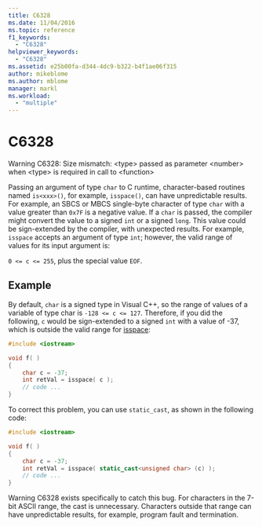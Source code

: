 ```yaml
---
title: C6328
ms.date: 11/04/2016
ms.topic: reference
f1_keywords:
  - "C6328"
helpviewer_keywords:
  - "C6328"
ms.assetid: e25b00fa-d344-4dc9-b322-b4f1ae06f315
author: mikeblome
ms.author: mblome
manager: markl
ms.workload:
  - "multiple"
---
```

# C6328

Warning C6328: Size mismatch: \<type> passed as parameter \<number> when \<type> is required in call to \<function>

Passing an argument of type `char` to C runtime, character-based routines named `is<xxx>()`, for example, `isspace()`, can have unpredictable results. For example, an SBCS or MBCS single-byte character of type `char` with a value greater than `0x7F` is a negative value. If a `char` is passed, the compiler might convert the value to a signed `int` or a signed `long`. This value could be sign-extended by the compiler, with unexpected results. For example, `isspace` accepts an argument of type `int`; however, the valid range of values for its input argument is:

`0 <= c <= 255`, plus the special value `EOF`.

## Example

By default, `char` is a signed type in Visual C++, so the range of values of a variable of type char is `-128 <= c <= 127`. Therefore, if you did the following, `c` would be sign-extended to a signed `int` with a value of -37, which is outside the valid range for [isspace](/cpp/standard-library/locale-functions#isspace):

```cpp
#include <iostream>

void f( )
{
    char c = -37;
    int retVal = isspace( c );
    // code ...
}
```

To correct this problem, you can use `static_cast`, as shown in the following code:

```cpp
#include <iostream>

void f( )
{
    char c = -37;
    int retVal = isspace( static_cast<unsigned char> (c) );
    // code ...
}
```

Warning C6328 exists specifically to catch this bug. For characters in the 7-bit ASCII range, the cast is unnecessary. Characters outside that range can have unpredictable results, for example, program fault and termination.
